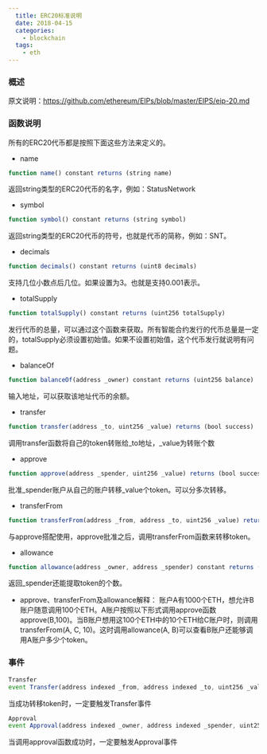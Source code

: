 ```yaml
---
  title: ERC20标准说明
  date: 2018-04-15
  categories:
    - blockchain
  tags:
    - eth
---
```

### 概述
原文说明：https://github.com/ethereum/EIPs/blob/master/EIPS/eip-20.md

### 函数说明
所有的ERC20代币都是按照下面这些方法来定义的。
- name
```javascript
function name() constant returns (string name)
```
返回string类型的ERC20代币的名字，例如：StatusNetwork

- symbol
```javascript
function symbol() constant returns (string symbol)
```
返回string类型的ERC20代币的符号，也就是代币的简称，例如：SNT。

- decimals
``` javascript
function decimals() constant returns (uint8 decimals)
```
支持几位小数点后几位。如果设置为3。也就是支持0.001表示。

- totalSupply
```javascript
function totalSupply() constant returns (uint256 totalSupply)
```
发行代币的总量，可以通过这个函数来获取。所有智能合约发行的代币总量是一定的，totalSupply必须设置初始值。如果不设置初始值，这个代币发行就说明有问题。

- balanceOf
```javascript
function balanceOf(address _owner) constant returns (uint256 balance)
```
输入地址，可以获取该地址代币的余额。

- transfer
```javascript
function transfer(address _to, uint256 _value) returns (bool success)
```
调用transfer函数将自己的token转账给_to地址，_value为转账个数

- approve
```javascript
function approve(address _spender, uint256 _value) returns (bool success)
```
批准_spender账户从自己的账户转移_value个token。可以分多次转移。

- transferFrom
```javascript
function transferFrom(address _from, address _to, uint256 _value) returns (bool success)
```
与approve搭配使用，approve批准之后，调用transferFrom函数来转移token。

- allowance
```javascript
function allowance(address _owner, address _spender) constant returns (uint256 remaining)
```
返回_spender还能提取token的个数。

- approve、transferFrom及allowance解释：
账户A有1000个ETH，想允许B账户随意调用100个ETH。A账户按照以下形式调用approve函数approve(B,100)。当B账户想用这100个ETH中的10个ETH给C账户时，则调用transferFrom(A, C, 10)。这时调用allowance(A, B)可以查看B账户还能够调用A账户多少个token。

### 事件
```javascript
Transfer
event Transfer(address indexed _from, address indexed _to, uint256 _value)
```
当成功转移token时，一定要触发Transfer事件

```javascript
Approval
event Approval(address indexed _owner, address indexed _spender, uint256 _value)
```
当调用approval函数成功时，一定要触发Approval事件
